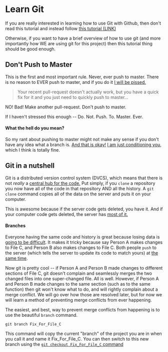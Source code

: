 # Learn Git
If you are really interested in learning how to use Git with Github, then don't read this tutorial and instead follow [this tutorial (LINK)](https://git-scm.com/book/en/v2/Getting-Started-About-Version-Control "It is awesomely in depth and will teach you to be the git-master of all project teams.")

Otherwise, if you want to have a brief overview of how to use git (and more importantly how WE are using git for this project) then this tutorial thing should be good enough.

## Don't Push to Master
This is the first and most important rule. Never, ever push to master. There is no reason to EVER push to master, and if you do it [I will be pissed.](null "This may result in you being banned temporarily or some other punishment. Or I might just give you a sad, dissapointed look.") 

> Your recent pull-request doesn't actually work, but you have a quick fix for it and you just need to quickly push to master...

NO! Bad! Make another pull-request. Don't push to master.

If I haven't stressed this enough -- Do. Not. Push. To. Master. Ever.

#### What the hell do you mean?
So my rant about pushing to master might not make any sense if you don't have any idea what a branch is. [And that is okay!](null "Just don't push to master") [I am just conditioning you,](null "To not push to master") which I think is totally fine. 

## Git in a nutshell
Git is a distributed version control system (DVCS), which means that there is not *really* a [central hub for the code.](null "People might say that extensions to git adding large file storage change this idea -- which is sorta true. But True git is stateless") Put simply, if you `clone` a repository you now have all of the code in that repository AND all the history. A `git clone` command copies all of the data on the server and puts it on your computer.

This is awesome because if the server code gets deleted, you have it. And if your computer code gets deleted, the server has [most of it.](null "The server will not hold onto local branches, which I will go into soon")

#### Branches
Everyone having the same code and history is great because losing data is [going to be difficult](null "Especially if you back up your data. Right? You do that regularly, right?"). It makes it tricky because say Person A makes changes to File C, and Person B also makes changes to File C. Both people `push` to the server (which tells the server to update its code to match yours) at [the same time](null "This isn't exactly how merge conflicts work, as whoever uploads first sets the standard on the server and then the other person is screwed over. We'll go into that later"). 

Now git is pretty cool -- if Person A and Person B made changes to different sections of File C, git doesn't complain and seamlessly merges the two changed files into one super-changed file. All is well. However, if Person A and Person B made changes to the same section (such as to the same function) then git won't know what to do, and will rightly complain about a merge conflict. We will go over how those are resolved later, but for now we will learn a method of preventing merge conflicts from ever happening.

The easiest, and best, way to prevent merge conflicts from happening is to use the beautiful `branch` command. 

```
git branch Fix_For_File_C
```

This command will copy the current "branch" of the project you are in when you call it and name it Fix_For_File_C. You can then switch to this new branch using the [`git checkout Fix_For_File_C` command](null "For pro users you can do both commands in one by just doing `git checkout -b Fix_For_File_C`")


